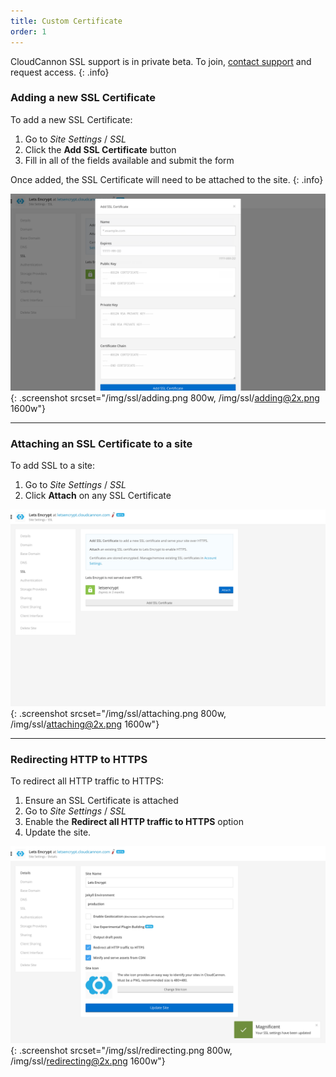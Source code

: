 ```yaml
---
title: Custom Certificate
order: 1
---
```


CloudCannon SSL support is in private beta. To join, [contact support](mailto:support@cloudcannon.com) and request access.
{: .info}

### Adding a new SSL Certificate

To add a new SSL Certificate:

1. Go to *Site Settings* / *SSL*
2. Click the **Add SSL Certificate** button
3. Fill in all of the fields available and submit the form

Once added, the SSL Certificate will need to be attached to the site.
{: .info}

![Adding a new SSL Certificate](/img/ssl/adding.png){: .screenshot srcset="/img/ssl/adding.png 800w, /img/ssl/adding@2x.png 1600w"}

---

### Attaching an SSL Certificate to a site

To add SSL to a site:

1. Go to *Site Settings* / *SSL*
2. Click **Attach** on any SSL Certificate

![Attaching an SSL Certificate](/img/ssl/attaching.png){: .screenshot srcset="/img/ssl/attaching.png 800w, /img/ssl/attaching@2x.png 1600w"}

---

### Redirecting HTTP to HTTPS

To redirect all HTTP traffic to HTTPS:

1. Ensure an SSL Certificate is attached
2. Go to *Site Settings* / *SSL*
2. Enable the **Redirect all HTTP traffic to HTTPS** option
3. Update the site.

![Redirecting HTTP to HTTPS](/img/ssl/redirecting.png){: .screenshot srcset="/img/ssl/redirecting.png 800w, /img/ssl/redirecting@2x.png 1600w"}

